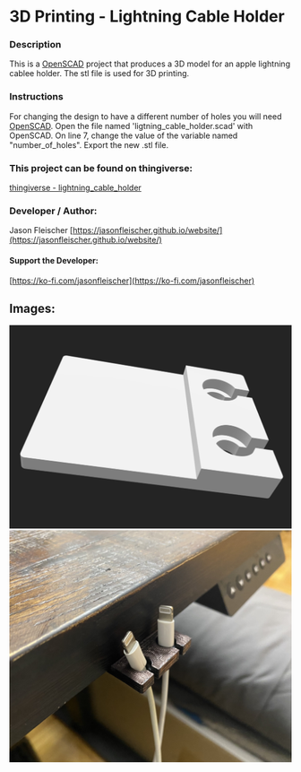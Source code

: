 # 3D Printing - Lightning Cable Holder

### Description
This is a [OpenSCAD](https://openscad.org/) project that produces a 3D model for an apple lightning cablee holder. The stl file is used for 3D printing.

### Instructions
For changing the design to have a different number of holes you will need [OpenSCAD](https://openscad.org/). Open the file named 'ligtning_cable_holder.scad' with OpenSCAD. On line 7, change the value of the variable named "number_of_holes". Export the new .stl file.

### This project can be found on thingiverse:
[thingiverse - lightning_cable_holder](https://www.thingiverse.com/thing:6297035)

### Developer / Author:
Jason Fleischer
[https://jasonfleischer.github.io/website/](https://jasonfleischer.github.io/website/)

#### Support the Developer: 
[https://ko-fi.com/jasonfleischer](https://ko-fi.com/jasonfleischer)

## Images:
![Screenshot](./images/2-holes.png "Sreenshot")
![Screenshot2](./images/3d-print-install.jpeg "Sreenshot2")
